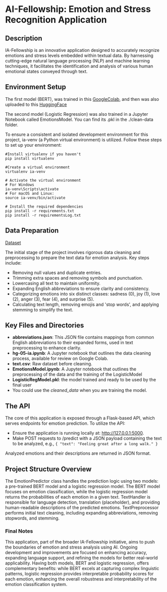 # AI-Fellowship: Emotion and Stress Recognition Application
## Description

IA-Fellowship is an innovative application designed to accurately recognize emotions and stress levels embedded within textual data. By harnessing cutting-edge natural language processing (NLP) and machine learning techniques, it facilitates the identification and analysis of various human emotional states conveyed through text.
## Environment Setup

The first model (BERT), was trained in this [GoogleColab](https://colab.research.google.com/drive/1JS5HWG9Pld47A9MGu0onvGb0SsHpfM1O?usp=sharing&authuser=1#scrollTo=KYkqxFLPSc-u), and then was also uploaded to this [HuggingFace](https://huggingface.co/Valwolfor/distilbert_emotions_fellowship/)

The second model (Logistic Regression) was also trained in a Jupyter Notebook called EmotionsModel. You can find its .pkl in the ./clean-data folder.

To ensure a consistent and isolated development environment for this project, ia-venv (a Python virtual environment) is utilized. Follow these steps to set up your environment:


```
#Install virtualenv if you haven't
pip install virtualenv

#Create a virtual environment
virtualenv ia-venv

# Activate the virtual environment
# For Windows
ia-venv\Scripts\activate
# For macOS and Linux:
source ia-venv/bin/activate

# Install the required dependencies
pip install -r requirements.txt
pip install -r requirementsLog.txt
```


## Data Preparation

[Dataset](https://www.kaggle.com/datasets/nelgiriyewithana/emotions)

The initial stage of the project involves rigorous data cleaning and preprocessing to prepare the text data for emotion analysis. Key steps include:

- Removing null values and duplicate entries.
- Trimming extra spaces and removing symbols and punctuation.
- Lowercasing all text to maintain uniformity.
- Expanding English abbreviations to ensure clarity and consistency.
- Categorizing emotions into six distinct classes: sadness (0), joy (1), love (2), anger (3), fear (4), and surprise (5).
- Calculating text length, removing emojis and 'stop words', and applying stemming to simplify the text.

## Key Files and Directories

- **abbreviations.json**: This JSON file contains mappings from common English abbreviations to their expanded forms, used in text preprocessing to enhance clarity.
- **hg-05-ia.ipynb**: A Jupyter notebook that outlines the data cleaning process, available for review on Google Colab.
- **text.csv**: Raw  dataset before cleaning.
- **EmotionsModel.ipynb**: A Jupyter notebook that outlines the preprocessing of the data and the training of the LogisticModel
- **LogisticRegModel.pkl**: the model trained and ready to be used by the final user
- You could use the *cleaned_data* when you are training the model. 
## The API

The core of this application is exposed through a Flask-based API, which serves endpoints for emotion prediction. To utilize the API:

- Ensure the application is running locally at: http://127.0.0.1:5000.
- Make POST requests to /predict with a JSON payload containing the text to be analyzed, e.g.,
`
{
  "text": "Feeling great after a long walk."
}
`


Analyzed emotions and their descriptions are returned in JSON format.

## Project Structure Overview

The EmotionPredictor class handles the prediction logic using two models: a pre-trained BERT model and a logistic regression model. The BERT model focuses on emotion classification, while the logistic regression model returns the probabilities of each emotion in a given text. TextHandler is responsible for language detection, translation (placeholder), and providing human-readable descriptions of the predicted emotions. TextPreprocessor performs initial text cleaning, including expanding abbreviations, removing stopwords, and stemming.

### Final Notes

This application, part of the broader IA-Fellowship initiative, aims to push the boundaries of emotion and stress analysis using AI. Ongoing development and improvements are focused on enhancing accuracy, expanding language support, and refining the models for better real-world applicability. Having both models, BERT and logistic regression, offers complementary benefits: while BERT excels at capturing complex linguistic patterns, logistic regression provides interpretable probability scores for each emotion, enhancing the overall robustness and interpretability of the emotion classification system.
